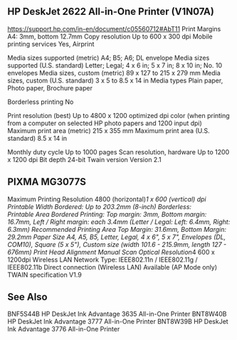 ## HP DeskJet 2622 All-in-One Printer (V1N07A)
https://support.hp.com/in-en/document/c05560712#AbT11
Print Margins A4:
3mm, bottom 12.7mm
Copy resolution	Up to 600 x 300 dpi
Mobile printing services	Yes, Airprint

Media sizes supported (metric)	A4; B5; A6; DL envelope
Media sizes supported (U.S. standard)	Letter; Legal; 4 x 6 in; 5 x 7 in; 8 x 10 in; No. 10 envelopes
Media sizes, custom (metric)	89 x 127 to 215 x 279 mm
Media sizes, custom (U.S. standard)	3 x 5 to 8.5 x 14 in
Media types	Plain paper, Photo paper, Brochure paper

Borderless printing	No

Print resolution (best)	Up to 4800 x 1200 optimized dpi color (when printing from a computer on selected HP photo papers and 1200 input dpi)
Maximum print area (metric)	215 x 355 mm
Maximum print area (U.S. standard)	8.5 x 14 in

Monthly duty cycle	Up to 1000 pages
Scan resolution, hardware	Up to 1200 x 1200 dpi
Bit depth	24-bit
Twain version	Version 2.1


## PIXMA MG3077S
Maximum Printing Resolution	4800 (horizontal)*1 x 600 (vertical) dpi
Printable Width	
	Bordered:	Up to 203.2mm (8-inch)
	Borderless:	 
Printable Area Bordered Printing:	Top margin: 3mm, Bottom margin: 16.7mm, Left / Right margin: each 3.4mm (Letter / Legal: Left: 6.4mm, Right: 6.3mm)
Recommended Printing Area	Top Margin:	31.6mm, Bottom Margin:	29.2mm
Paper Size	A4, A5, B5, Letter, Legal, 4 x 6", 5 x 7", Envelopes (DL, COM10), Square (5 x 5"), Custom size (width 101.6 - 215.9mm, length 127 - 676mm)
Print Head Alignment	Manual
Scan Optical Resolution*4	600 x 1200dpi
Wireless LAN	Network Type:	IEEE802.11n / IEEE802.11g / IEEE802.11b
Direct connection (Wireless LAN)	Available (AP Mode only)
TWAIN specification	V1.9


## See Also
BNF5S44B	HP DeskJet Ink Advantage 3635 All-in-One Printer
BNT8W40B	HP DeskJet Ink Advantage 3777 All-in-One Printer
BNT8W39B	HP DeskJet Ink Advantage 3776 All-in-One Printer

